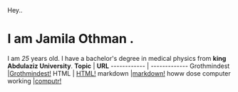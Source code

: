Hey.. 
# I am Jamila Othman .
 I am *25* years old.
 I have a bachelor's degree in medical physics from **king Abdulaziz University**.
**Topic** | **URL**
------------ | -------------
Grothmindest    |[Grothmindest!](https://github.com/JamilaOthman/reading-notes/blob/main/growthmindst.md)
HTML           | [HTML!](https://github.com/JamilaOthman/reading-notes/blob/main/HTML.md)
markdown        |[markdown!](https://github.com/JamilaOthman/reading-notes/blob/main/markdown.md)
howw dose computer working |[computr!](https://github.com/JamilaOthman/reading-notes/blob/main/computer)
